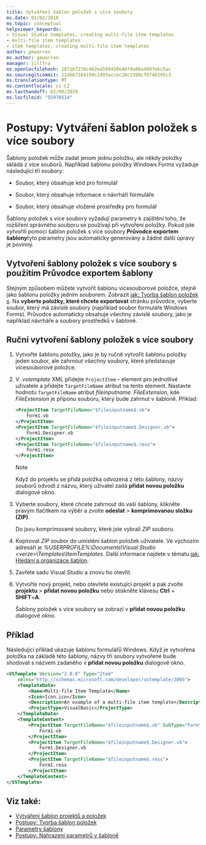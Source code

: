 ```yaml
---
title: Vytváření šablon položek s více soubory
ms.date: 01/02/2018
ms.topic: conceptual
helpviewer_keywords:
- Visual Studio templates, creating multi-file item templates
- multi-file item templates
- item templates, creating multi-file item templates
author: gewarren
ms.author: gewarren
manager: jillfra
ms.openlocfilehash: 1871b7270c462ea599450e48f0a86a4887ebc5ac
ms.sourcegitcommit: 21d667104199c2493accec20c2388cf674b195c3
ms.translationtype: MT
ms.contentlocale: cs-CZ
ms.lasthandoff: 02/08/2019
ms.locfileid: "55970514"
---
```

# <a name="how-to-create-multi-file-item-templates"></a>Postupy: Vytváření šablon položek s více soubory

Šablony položek může zadat jenom jednu položku, ale někdy položky skládá z více souborů. Například šablonu položky Windows Forms vyžaduje následující tři soubory:

- Soubor, který obsahuje kód pro formulář

- Soubor, který obsahuje informace o návrháři formuláře

- Soubor, který obsahuje vložené prostředky pro formulář

Šablony položek s více soubory vyžadují parametry k zajištění toho, že rozšíření správného souboru se používají při vytvoření položky. Pokud jste vytvořili pomocí šablon položek s více soubory **Průvodce exportem šablony**tyto parametry jsou automaticky generovány a žádné další úpravy je povinný.

## <a name="to-create-a-multi-file-item-template-by-using-the-export-template-wizard"></a>Vytvoření šablony položek s více soubory s použitím Průvodce exportem šablony

Stejným způsobem můžete vytvořit šablonu vícesouborové položce, stejně jako šablonu položky jedním souborem. Zobrazit [jak: Tvorba šablon položek s](../ide/how-to-create-item-templates.md). Na **vyberte položky, které chcete exportovat** stránku průvodce, vyberte soubor, který má závislé soubory (například soubor formuláře Windows Forms). Průvodce automaticky obsahuje všechny závislé soubory, jako je například návrháře a soubory prostředků v šabloně.

## <a name="to-manually-create-a-multi-file-item-template"></a>Ruční vytvoření šablony položek s více soubory

1. Vytvořte šablonu položky, jako je by ručně vytvořit šablonu položky jeden soubor, ale zahrnout všechny soubory, které představuje vícesouborové položce.

1. V *.vstemplate* XML přidejte `ProjectItem` – element pro jednotlivé uživatele a přidejte `TargetFileName` atribut na tento element. Nastavte hodnotu `TargetFileName` atribut *$fileinputname$. FileExtension*, kde *FileExtension* je příponu souboru, který bude zahrnut v šabloně. Příklad:

    ```xml
    <ProjectItem TargetFileName="$fileinputname$.vb">
        Form1.vb
    </ProjectItem>
    <ProjectItem TargetFileName="$fileinputname$.Designer.vb">
        Form1.Designer.vb
    </ProjectItem>
    <ProjectItem TargetFileName="$fileinputname$.resx">
        Form1.resx
    </ProjectItem>
    ```

     > [!NOTE]
     > Když do projektu se přidá položka odvozená z této šablony, názvy souborů odvodí z názvu, který uživatel zadá **přidat novou položku** dialogové okno.

1. Vyberte soubory, které chcete zahrnout do vaší šablony, klikněte pravým tlačítkem na výběr a zvolte **odeslat** > **komprimovanou složku (ZIP)**.

   Do jsou komprimované soubory, které jste vybrali *ZIP* souboru.

1. Kopírovat *ZIP* soubor do umístění šablon položek uživatele. Ve výchozím adresáři je *%USERPROFILE%\Documents\Visual Studio \<verze\>\Templates\ItemTemplates*. Další informace najdete v tématu [jak: Hledání a organizace šablon](../ide/how-to-locate-and-organize-project-and-item-templates.md).

1. Zavřete sadu Visual Studio a znovu ho otevřít.

1. Vytvořte nový projekt, nebo otevřete existující projekt a pak zvolte **projektu** > **přidat novou položku** nebo stiskněte klávesu **Ctrl** +  **SHIFT**+**A**.

   Šablony položek s více soubory se zobrazí v **přidat novou položku** dialogové okno.

## <a name="example"></a>Příklad

Následující příklad ukazuje šablonu formulářů Windows. Když je vytvořena položka na základě této šablony, názvy tři soubory vytvořené bude shodovat s názvem zadaného v **přidat novou položku** dialogové okno.

```xml
<VSTemplate Version="2.0.0" Type="Item"
    xmlns="http://schemas.microsoft.com/developer/vstemplate/2005">
    <TemplateData>
        <Name>Multi-file Item Template</Name>
        <Icon>Icon.ico</Icon>
        <Description>An example of a multi-file item template</Description>
        <ProjectType>VisualBasic</ProjectType>
    </TemplateData>
    <TemplateContent>
        <ProjectItem TargetFileName="$fileinputname$.vb" SubType="Form">
            Form1.vb
        </ProjectItem>
        <ProjectItem TargetFileName="$fileinputname$.Designer.vb">
            Form1.Designer.vb
        </ProjectItem>
        <ProjectItem TargetFileName="$fileinputname$.resx">
            Form1.resx
        </ProjectItem>
    </TemplateContent>
</VSTemplate>
```

## <a name="see-also"></a>Viz také:

- [Vytváření šablon projektů a položek](../ide/creating-project-and-item-templates.md)
- [Postupy: Tvorba šablon položek](../ide/how-to-create-item-templates.md)
- [Parametry šablony](../ide/template-parameters.md)
- [Postupy: Nahrazení parametrů v šabloně](../ide/how-to-substitute-parameters-in-a-template.md)